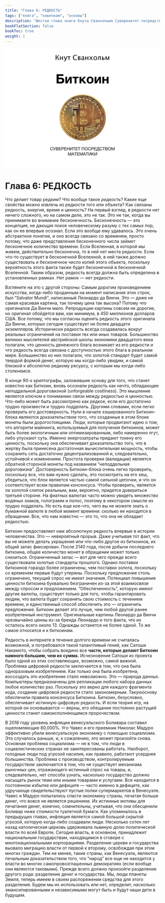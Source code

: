 ```yaml
---
title: "Глава 6: РЕДКОСТЬ"
tags: ["книга", "новичкам", "основы"]
description: "Шестая глава книги Кнута Сванхольма Суверенитет посредством математики."
bookFlatSection: false
bookToc: true
weight: 1
---
```


![cover](../covers/stm.png)

# Глава 6: РЕДКОСТЬ

Что делает товар редким? Что вообще такое *редкость*? Какие еще свойства можно извлечь из редкости того или объекта? Как связаны редкость, энергия, время и ценность? На первый взгляд, в редкости нет ничего сложного, но на самом деле, это не так. Это не так, когда вы принимаете во внимание бесконечность. Бесконечность — это концепция, не дающая покоя человеческому разуму с тех самых пор, как он ее впервые осознал. Если это вообще ему удавалось. Это очень абстрактное понятие, и оно всегда связано со временем, просто потому, что даже представление бесконечного числа займет бесконечное количество времени. Если Вселенная, в которой мы живем, действительно бесконечна, то в ней нет места редкости. Если что-то существует в бесконечной Вселенной, в ней также должно существовать и бесконечное число копий этого объекта, поскольку вероятность этого факта также будет бесконечной в бесконечной Вселенной. Таким образом, редкость всегда должна быть определена в установленных рамках. Нет рамок — нет редкости.

Взгляните на это с другой стороны: Самым дорогим произведением искусства, когда-либо проданным на момент написания этих строк, был “Salvator Mundi”, написанный Леонардо да Винчи. Это — даже не самая красивая картина, так почему цена так высока? Потому что оригиналов Да Винчи мало. Репродукции картины совсем не дорогие, но оригинал обойдется вам, как минимум, в 450 миллионов долларов США. Все потому, что мы согласны оценить редкость этого оригинала Да Винчи, которых сегодня существует не более двадцати экземпляров. Исторически редкость всегда создавалась вокруг реальных ограничений на поставки тех или иных товаров. Большинство великих мыслителей австрийской школы экономики двадцатого века полагали, что ценность денежного блага возникает из его редкости и что редкость всегда связана с доступностью этого блага в реальном мире. Большинство из них полагали, что золотой стандарт будет самой твердой формой денег, которую мы когда-либо увидим, и самой близкой к абсолютно редкому ресурсу, с которым мы когда-либо столкнемся.

В конце 90-х криптографы, заложившие основу для того, что станет известно как Биткоин, вновь осознали редкость как нечто, обладающее неподдельной дороговизной (unforgeable costliness). Это мышление является ключом к пониманию связи между редкостью и ценностью. Что-либо может быть рассмотрено как редкое, если его достаточно трудно произвести и трудно подделать. Другими словами, если легко проверить его достоверность. Нули в начале хэшированного Биткоин-блока являются доказательством того, что созданные в этом блоке монеты были дорогостоящими. Люди, которые продвигают идею о том, что алгоритм майнинга, используемый для получения биткоинов, может быть более экологичным или оптимизированным, либо намеренно лгут, либо упускают суть. Именно энергозатраты придают токену его ценность, поскольку она обеспечивает доказательство того, что в жертву была принесена достаточная вычислительная мощность, чтобы сохранить сеть достаточно децентрализованной и, следовательно, устойчивой к изменениям. Простота проверки (валидации) является обратной стороной монеты под названием “неподдельная дороговизна”. Достоверность Биткоин-блока очень легко проверить, поскольку все, что вам нужно сделать, это посмотреть на его хеш, убедиться, что блок является частью самой сильной цепочки, и что он соответствует всем правилам консенсуса. Чтобы проверить, является ли золотой слиток реальным, вам, вероятно, придется довериться третьей стороне. На фиатных валютах часто можно увидеть множество водяных знаков, голограмм и полос, поэтому в некотором смысле их трудно подделать. Но есть еще кое-что, чего вы не можете знать о бумажной валюте в любой момент времени: сколько ее находится в обращении. Все, что нам известно — это то, что она не обладает редкостью.

Биткоин предоставляет нам абсолютную редкость впервые в истории человечества. Это — невероятный прорыв. Даже учитывая тот факт, что вы не можете делать украшения или что-либо другое из биткоинов, их общий запас фиксирован. После 2140 года, после добычи последнего биткоина, общее количество монет в обращении может только снизиться. Ограниченный запас — вот для чего прежде всего существовали золотые стандарты прошлого. Однако поставки биткоинов гораздо более ограничены, чем поставки золота, поскольку со временем первые будут утеряны. Поскольку предложение столь ограничено, текущий спрос не имеет значения. Потенциал повышения ценности биткоина буквально безграничен из-за этой взаимосвязи между спросом и предложением. “Обеспеченность”, которую имеют другие валюты, существует только для того, чтобы гарантировать людям, что валюта будет сохранять свою стоимость с течением времени, и единственный способ обеспечить это — ограничить предложение. Биткоин делает это лучше, чем любой другой ранее изобретенный инструмент. Оригинальные картины Леонардо да Винчи чрезвычайно ценны из-за бренда Леонардо и того факта, что их осталось всего около 13. Однажды останется не более одной. То же самое относится и к биткоинам.

Редкость в интернете в течение долгого времени не считалась возможной, и потребовался такой талантливый гений, как Сатоши Накамото, чтобы собрать воедино все **части, которые делают Биткоин намного большим, чем их сумма.** Исчезновение Сатоши из проекта было одной из этих составляющих, возможно, самой важной. Проблема цифровой редкости заключается в том, что она была одноразовым изобретением. Как только она была изобретена, воссоздать это изобретение стало невозможно. Это — природа данных. Компьютеры предназначены для репликации любого набора данных любое количество раз. Поскольку это верно для каждого фрагмента кода, создание цифровой редкости стало закономерным. Такую ​​основу обеспечили правила консенсуса Биткоина. Биткоин, безусловно, обеспечивает истинную цифровую редкость. И если теория игр, на которой он основывается — верны, его обещание постоянно растущей ценности станет самоисполняющимся пророчеством.

В 2018 году уровень инфляции венесуэльского Боливара составил ошеломляющие 80,000%. Уго Чавес и его преемник Николас Мадуро эффективно убили венесуэльскую экономику с помощью социализма. Это случалось раньше, и, к сожалению, это может произойти снова. Основная проблема социализма — не в том, что люди в социалистических странах не заинтересованы работать. Наоборот, голодные люди под угрозой насилия, как правило, работают усерднее большинства. Проблема с производством, контролируемым государством заключается в том, что не существует механизма рыночных цен, отражающего истинный спрос на товары, и, следовательно, нет способа узнать, насколько государство должно насыщать рынок теми или иными товарами и услугами. Все находится в постоянном избытке или дефиците — часто именно в дефиците, как удручающе свидетельствуют пустые полки супермаркетов в Венесуэле. Чавес и Мадуро попытались спасти экономику страны, печатая больше денег, что вовсе не является решением. Их истинные мотивы для печатания денег, конечно, сомнительны, учитывая, что они обесценили Боливар ниже стоимости туалетной бумаги. Как упоминалось в предыдущих главах, инфляция является самой большой скрытой угрозой, которую когда-либо создавали люди. Несколько сотен лет назад католическая церковь удерживала львиную долю политической власти по всей Европе. Сегодня власть, в основном, принадлежит национальным государствам, находящимся в сговоре с многонациональными корпорациями. Разделение церкви и государства вызвало миграцию власти от первой к второму, освобождая при этом многих граждан. Тем не менее, такие страны, как Венесуэла, являются печальным доказательством того, что “народ” все еще не находится у власти во многих самопровозглашенных демократиях (если вообще они являются таковыми). Прежде всего должно произойти разделение другого рода: разделение денег и государства. Мы, люди планеты Земля, теперь имеем в своем распоряжении средства для этого разделения. Будем мы их использовать или нет, определит, насколько эмансипированными и независимыми могут быть и будут наши дети в будущем.
